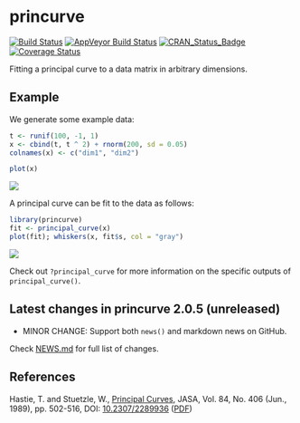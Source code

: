 
<!-- README.md is generated from README.Rmd. Please edit that file -->
princurve
=========

[![Build Status](https://travis-ci.org/dynverse/princurve.svg?branch=master)](https://travis-ci.org/dynverse/princurve) [![AppVeyor Build Status](https://ci.appveyor.com/api/projects/status/github/dynverse/princurve?branch=master&svg=true)](https://ci.appveyor.com/project/dynverse/princurve) [![CRAN\_Status\_Badge](https://www.r-pkg.org/badges/version/princurve)](https://cran.r-project.org/package=princurve) [![Coverage Status](https://codecov.io/gh/dynverse/princurve/branch/master/graph/badge.svg)](https://codecov.io/gh/dynverse/princurve?branch=master)

Fitting a principal curve to a data matrix in arbitrary dimensions.

Example
-------

We generate some example data:

``` r
t <- runif(100, -1, 1)
x <- cbind(t, t ^ 2) + rnorm(200, sd = 0.05)
colnames(x) <- c("dim1", "dim2")

plot(x)
```

![](man/figures/README_example_data-1.png)

A principal curve can be fit to the data as follows:

``` r
library(princurve)
fit <- principal_curve(x)
plot(fit); whiskers(x, fit$s, col = "gray")
```

![](man/figures/README_example_plot-1.png)

Check out `?principal_curve` for more information on the specific outputs of `principal_curve()`.

<!-- ## Latest changes -->
<!-- This section gets automatically generated from inst/NEWS.md, and also generates inst/NEWS -->
Latest changes in princurve 2.0.5 (unreleased)
----------------------------------------------

-   MINOR CHANGE: Support both `news()` and markdown news on GitHub.

Check [NEWS.md](inst/NEWS.md) for full list of changes.

References
----------

Hastie, T. and Stuetzle, W., [Principal Curves](https://www.jstor.org/stable/2289936), JASA, Vol. 84, No. 406 (Jun., 1989), pp. 502-516, DOI: [10.2307/2289936](http://doi.org/10.2307/2289936) ([PDF](https://web.stanford.edu/~hastie/Papers/principalcurves.pdf))
